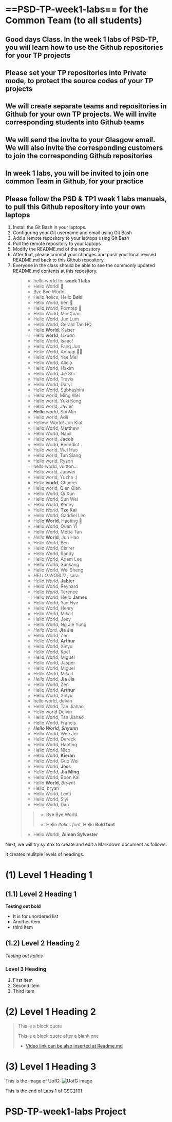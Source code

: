

# ==PSD-TP-week1-labs== for the Common Team (to all students)

## Good days Class. In the week 1 labs of PSD-TP, you will learn how to use the Github repositories for your TP projects

## Please set your TP repositories into Private mode, to protect the source codes of your TP projects

## We will create separate teams and repositories in Github for your own TP projects. We will invite corresponding students into Github teams

## We will send the invite to your Glasgow email. We will also invite the corresponding customers to join the corresponding Github repositories

## In week 1 labs, you will be invited to join one common Team in Github, for your practice

## Please follow the PSD & TP1 week 1 labs manuals, to pull this Github repository into your own laptops

1. Install the Git Bash in your laptops.
2. Configuring your Git username and email using Git Bash
3. Add a remote repository to your laptops using Git Bash
4. Pull the remote repository to your laptops
5. Modify the README.md of the repository
6. After that, please commit your changes and push your local revised README.md back to this Github repository.
7. Everyone in the class should be able to see the commonly updated README.md contents at this repository.
   > - hello world for **week 1 labs**
   > - Hello World! 🤡
   > - Bye Bye World.
   > - Hello _Italics_, Hello **Bold**
   > - Hello World, ben 🫠
   > - Hello _World_, Porntep 🚂
   > - Hello World, Min Xuan
   > - Hello World, Jun Lum
   > - Hello World, Gerald Tan HQ
   > - Hello **World**, Kaiser
   > - Hello **world**, _Lixuan_
   > - Hello World, Isaac!
   > - Hello World, Fang Jun
   > - Hello World, Annaqi 🏳️‍🌈
   > - Hello World, Yee Mei
   > - Hello World, Alicia
   > - Hello World, Hakim
   > - Hello World, Jie Shi
   > - Hello World, Travis
   > - Hello World, Daryl
   > - Hello World, Subhashini
   > - Hello world, Ming Wei
   > - Hello world, Yuki Kong
   > - Hello world, Javier
   > - _~~**Hello** world~~, Shi Min_
   > - Hello world, Adli
   > - Hellow, World! Jun Kiat
   > - Hello World, Matthew
   > - Hello World, Nabil
   > - Hello world, **Jacob**
   > - Hello World, Benedict
   > - Hello world, Wei Hao
   > - Hello world, Tun Siang
   > - Hello world, Ryson 
   > - hello world, vuitton...
   > - Hello world, Junwei
   > - Hello world, Yuzhe :)
   > - Hello **world**, Chamei
   > - Hello world, Qian Qian
   > - Hello World, Qi Xun
   > - Hello World, Sun Wei
   > - Hello World, Kenny
   > - Hello _World_, **Tze Kai**
   > - Hello World, Gaddiel Lim
   > - Hello **World**, Haoting 🌟
   > - Hello World, Quan Yi
   > - Hello World, Metta Tan
   > - _Hello_ **World**, Jun Hao
   > - Hello World, Ben
   > - Hello World, Clairer
   > - Hello World, Randy
   > - Hello World, Adam Lee
   > - Hello World, Sunkang
   > - Hello World, Wei Sheng
   > - _HELLO WORLD_ , sara
   > - Hello _World_, **Jabier**
   > - Hello World, Reynard
   > - Hello _World_, Terence
   > - Hello _World_, Hello **James**
   > - Hello World, Yan Hye
   > - Hello World, Henry
   > - Hello World, Mikail
   > - Hello World, Joey
   > - Hello World, Ng Jie Yung
   > - _Hello_ Word, **Jia Jia**
   > - Hello World, Zen
   > - Hello World, **Arthur**
   > - Hello World, Xinyu
   > - Hello World, Koel
   > - Hello World, Miguel
   > - Hello World, Jasper
   > - Hello World, Miguel
   > - Hello World, Mikail
   > - _Hello_ World, **Jia Jia**
   > - Hello World, Zen
   > - Hello World, **Arthur**
   > - Hello World, Xinyu
   > - hello world, delvin
   > - Hello World, Tan Jiahao
   > - Hello world Delvin
   > - Hello World, Tan Jiahao
   > - Hello World, Francis
   > - **_Hello World, Shyann_**
   > - Hello World, Wee Jer
   > - Hello World, Dereck
   > - Hello World, Haoting
   > - Hello World, Nico
   > - Hello World, **Kieran**
   > - Hello World, Guo Wei
   > - Hello World, **Jess**
   > - Hello World, **Jia Ming**
   > - Hello World, Boon Kai
   > - Hello **World**, _Bryent_
   > - Hello, bryan
   > - Hello World, Lenti
   > - Hello World, Siyi
   > - Hello World, Dan
   >>
   >> - Bye Bye World.
   >>
   >> - Hello _Italics font_, Hello **Bold font**
   > - Hello World!, **Aiman Sylvester**


Next, we will try syntax to create and edit a Markdown document as follows:

It creates mulitple levels of headings.

# (1) Level 1 Heading 1

## (1.1) Level 2 Heading 1

**Testing out bold**

- It is for unordered list
- Another item
- third item

## (1.2) Level 2 Heading 2

_Testing out italics_

### Level 3 Heading

1. First item
2. Second item
3. Third item

# (2) Level 1 Heading 2

> This is a block quote
>
> This is a block quote after a blank one
>
> - [Video link can be also inserted at Readme.md](https://www.youtube.com/watch?v=9UW6jnkiRQE)

# (3) Level 1 Heading 3

This is the image of UofG:
![UofG image](UofG_image.jpg)

This is the end of Labs 1 of CSC2101.

# PSD-TP-week1-labs Project
